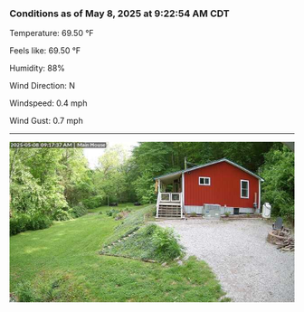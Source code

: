 ### Conditions as of May 8, 2025 at 9:22:54 AM CDT 

Temperature: 69.50 &deg;F

Feels like: 69.50 &deg;F

Humidity: 88%

Wind Direction: N

Windspeed: 0.4 mph

Wind Gust: 0.7 mph

---

<img src="./images/latest.jpeg"/>

